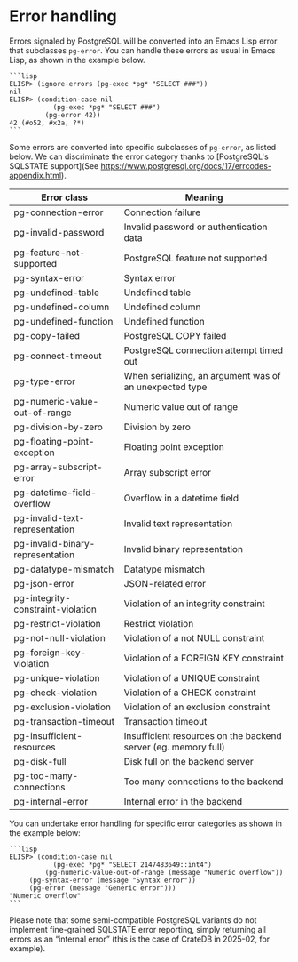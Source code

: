 # Error handling

Errors signaled by PostgreSQL will be converted into an Emacs Lisp error that subclasses `pg-error`.
You can handle these errors as usual in Emacs Lisp, as shown in the example below. 

~~~admonish example title="Basic error handling"
```lisp
ELISP> (ignore-errors (pg-exec *pg* "SELECT ###"))
nil
ELISP> (condition-case nil
           (pg-exec *pg* "SELECT ###")
         (pg-error 42))
42 (#o52, #x2a, ?*)
```
~~~

Some errors are converted into specific subclasses of `pg-error`, as listed below. We can
discriminate the error category thanks to [PostgreSQL's SQLSTATE support](See
https://www.postgresql.org/docs/17/errcodes-appendix.html).

| Error class                       | Meaning                                                                         |
|-----------------------------------|---------------------------------------------------------------------------------|
| pg-connection-error               | Connection failure                                                              |
| pg-invalid-password               | Invalid password or authentication data                                         |
| pg-feature-not-supported          | PostgreSQL feature not supported                                                |
| pg-syntax-error                   | Syntax error                                                                    |
| pg-undefined-table                | Undefined table                                                                 |
| pg-undefined-column               | Undefined column                                                                |
| pg-undefined-function             | Undefined function                                                              |
| pg-copy-failed                    | PostgreSQL COPY failed                                                          |
| pg-connect-timeout                | PostgreSQL connection attempt timed out                                         |
| pg-type-error                     | When serializing, an argument was of an unexpected type                         |
| pg-numeric-value-out-of-range     | Numeric value out of range                                                      |
| pg-division-by-zero               | Division by zero                                                                |
| pg-floating-point-exception       | Floating point exception                                                        |
| pg-array-subscript-error          | Array subscript error                                                           |
| pg-datetime-field-overflow        | Overflow in a datetime field                                                    |
| pg-invalid-text-representation    | Invalid text representation                                                     |
| pg-invalid-binary-representation  | Invalid binary representation                                                   |
| pg-datatype-mismatch              | Datatype mismatch                                                               |
| pg-json-error                     | JSON-related error                                                              |
| pg-integrity-constraint-violation | Violation of an integrity constraint                                            |
| pg-restrict-violation             | Restrict violation                                                              |
| pg-not-null-violation             | Violation of a not NULL constraint                                              |
| pg-foreign-key-violation          | Violation of a FOREIGN KEY constraint                                           |
| pg-unique-violation               | Violation of a UNIQUE constraint                                                |
| pg-check-violation                | Violation of a CHECK constraint                                                 |
| pg-exclusion-violation            | Violation of an exclusion constraint                                            |
| pg-transaction-timeout            | Transaction timeout                                                             |
| pg-insufficient-resources         | Insufficient resources on the backend server (eg. memory full)                  |
| pg-disk-full                      | Disk full on the backend server                                                 |
| pg-too-many-connections           | Too many connections to the backend                                             |
| pg-internal-error                 | Internal error in the backend                                                   |


You can undertake error handling for specific error categories as shown in the example below:

~~~admonish example title="Differentiated error handling"
```lisp
ELISP> (condition-case nil
           (pg-exec *pg* "SELECT 2147483649::int4")
         (pg-numeric-value-out-of-range (message "Numeric overflow"))
	 (pg-syntax-error (message "Syntax error"))
	 (pg-error (message "Generic error")))
"Numeric overflow"
```
~~~


Please note that some semi-compatible PostgreSQL variants do not implement fine-grained SQLSTATE
error reporting, simply returning all errors as an “internal error” (this is the case of CrateDB in
2025-02, for example).
